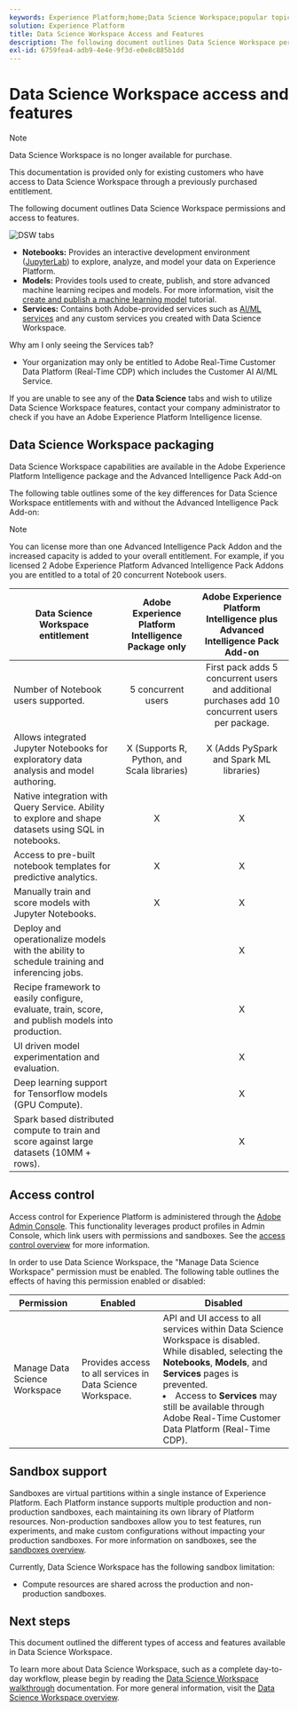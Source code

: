 ```yaml
---
keywords: Experience Platform;home;Data Science Workspace;popular topics;access control;sandbox;intelligence pack;dsw features;dsw access;Adobe Experience Platform Intelligence;intelligence;aep intelligence package
solution: Experience Platform
title: Data Science Workspace Access and Features
description: The following document outlines Data Science Workspace permissions and access to features.
exl-id: 6759fea4-adb9-4e4e-9f3d-e0e8c885b1dd
---
```

# Data Science Workspace access and features

>[!NOTE]
>
>Data Science Workspace is no longer available for purchase.
>
>This documentation is provided only for existing customers who have access to Data Science Workspace through a previously purchased entitlement.

The following document outlines Data Science Workspace permissions and access to features. 

![DSW tabs](./images/access/platform-tabs.png)

- **Notebooks:** Provides an interactive development environment ([JupyterLab](./jupyterlab/overview.md)) to explore, analyze, and model your data on Experience Platform.
- **Models:** Provides tools used to create, publish, and store advanced machine learning recipes and models. For more information, visit the [create and publish a machine learning model](./models-recipes/create-publish-model.md) tutorial.
- **Services:** Contains both Adobe-provided services such as [AI/ML services](../intelligent-services/home.md) and any custom services you created with Data Science Workspace.

Why am I only seeing the Services tab?

- Your organization may only be entitled to Adobe Real-Time Customer Data Platform (Real-Time CDP) which includes the Customer AI AI/ML Service.

If you are unable to see any of the **Data Science** tabs and wish to utilize Data Science Workspace features, contact your company administrator to check if you have an Adobe Experience Platform Intelligence license.

## Data Science Workspace packaging

Data Science Workspace capabilities are available in the Adobe Experience Platform Intelligence package and the Advanced Intelligence Pack Add-on

The following table outlines some of the key differences for Data Science Workspace entitlements with and without the Advanced Intelligence Pack Add-on:

>[!NOTE]
>
>You can license more than one Advanced Intelligence Pack Addon and the increased capacity is added to your overall entitlement. For example, if you licensed 2 Adobe Experience Platform Advanced Intelligence Pack Addons you are entitled to a total of 20 concurrent Notebook users.

| Data Science Workspace entitlement| Adobe Experience Platform Intelligence Package only | Adobe Experience Platform Intelligence plus Advanced Intelligence Pack Add-on |
| --- | :---: | :---: |
| Number of Notebook users supported. | 5 concurrent users | First pack adds 5 concurrent users and additional purchases add 10 concurrent users per package. |
| Allows integrated Jupyter Notebooks for exploratory data analysis and model authoring. | X (Supports R, Python, and Scala libraries) | X (Adds PySpark and Spark ML libraries)  |
| Native integration with Query Service. Ability to explore and shape datasets using SQL in notebooks. | X | X |
| Access to pre-built notebook templates for predictive analytics. | X | X |
| Manually train and score models with Jupyter Notebooks. | X | X |
| Deploy and operationalize models with the ability to schedule training and inferencing jobs. | | X |
| Recipe framework to easily configure, evaluate, train, score, and publish models into production. |  | X |
| UI driven model experimentation and evaluation. | | X |
| Deep learning support for Tensorflow models (GPU Compute). | | X |
| Spark based distributed compute to train and score against large datasets (10MM + rows). | | X |

## Access control

Access control for Experience Platform is administered through the [Adobe Admin Console](https://adminconsole.adobe.com). This functionality leverages product profiles in Admin Console, which link users with permissions and sandboxes. See the [access control overview](../access-control/home.md) for more information.

In order to use Data Science Workspace, the "Manage Data Science Workspace" permission must be enabled. The following table outlines the effects of having this permission enabled or disabled:

| Permission | Enabled | Disabled |
|---|---|---|
| Manage Data Science Workspace | Provides access to all services in Data Science Workspace. | API and UI access to all services within Data Science Workspace is disabled. While disabled, selecting the **Notebooks**, **Models**, and **Services** pages is prevented. <li>Access to **Services** may still be available through Adobe Real-Time Customer Data Platform (Real-Time CDP).</li> |

## Sandbox support

Sandboxes are virtual partitions within a single instance of Experience Platform. Each Platform instance supports multiple production and non-production sandboxes, each maintaining its own library of Platform resources. Non-production sandboxes allow you to test features, run experiments, and make custom configurations without impacting your production sandboxes. For more information on sandboxes, see the [sandboxes overview](../sandboxes/home.md).

Currently, Data Science Workspace has the following sandbox limitation:

- Compute resources are shared across the production and non-production sandboxes.

## Next steps

This document outlined the different types of access and features available in Data Science Workspace.

To learn more about Data Science Workspace, such as a complete day-to-day workflow, please begin by reading the [Data Science Workspace walkthrough](./walkthrough.md) documentation. For more general information, visit the [Data Science Workspace overview](./home.md).
